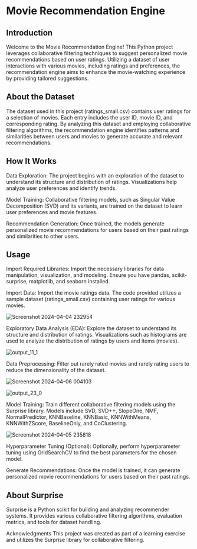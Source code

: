 # Movie Recommendation Engine

## Introduction

Welcome to the Movie Recommendation Engine! This Python project leverages collaborative filtering techniques to suggest personalized movie recommendations based on user ratings. Utilizing a dataset of user interactions with various movies, including ratings and preferences, the recommendation engine aims to enhance the movie-watching experience by providing tailored suggestions.

## About the Dataset

The dataset used in this project (ratings_small.csv) contains user ratings for a selection of movies. Each entry includes the user ID, movie ID, and corresponding rating. By analyzing this dataset and employing collaborative filtering algorithms, the recommendation engine identifies patterns and similarities between users and movies to generate accurate and relevant recommendations.

## How It Works

Data Exploration: The project begins with an exploration of the dataset to understand its structure and distribution of ratings. Visualizations help analyze user preferences and identify trends.

Model Training: Collaborative filtering models, such as Singular Value Decomposition (SVD) and its variants, are trained on the dataset to learn user preferences and movie features.

Recommendation Generation: Once trained, the models generate personalized movie recommendations for users based on their past ratings and similarities to other users.

## Usage

Import Required Libraries: Import the necessary libraries for data manipulation, visualization, and modeling. Ensure you have pandas, scikit-surprise, matplotlib, and seaborn installed.

Import Data: Import the movie ratings data. The code provided utilizes a sample dataset (ratings_small.csv) containing user ratings for various movies.

![Screenshot 2024-04-04 232954](https://github.com/vaishsinghds/Movies-recommendation-engine/assets/161769968/529538be-0318-40b4-9a33-02f1649eae4a)


Exploratory Data Analysis (EDA): Explore the dataset to understand its structure and distribution of ratings. Visualizations such as histograms are used to analyze the distribution of ratings by users and items (movies).

![output_11_1](https://github.com/vaishsinghds/Movies-recommendation-engine/assets/161769968/e1afbf87-f76b-4bbe-934f-641398dc0637)


Data Preprocessing: Filter out rarely rated movies and rarely rating users to reduce the dimensionality of the dataset.

![Screenshot 2024-04-06 004103](https://github.com/vaishsinghds/Movies-recommendation-engine/assets/161769968/b5d29214-df26-435d-b449-863146a6fdf8)

![output_23_0](https://github.com/vaishsinghds/Movies-recommendation-engine/assets/161769968/4c435d25-89c7-4614-96a4-4b70f3167ef7)



Model Training: Train different collaborative filtering models using the Surprise library. Models include SVD, SVD++, SlopeOne, NMF, NormalPredictor, KNNBaseline, KNNBasic, KNNWithMeans, KNNWithZScore, BaselineOnly, and CoClustering.

![Screenshot 2024-04-05 235818](https://github.com/vaishsinghds/Movies-recommendation-engine/assets/161769968/8455f2b8-1da1-486d-aac7-4f24bea61c7f)


Hyperparameter Tuning (Optional): Optionally, perform hyperparameter tuning using GridSearchCV to find the best parameters for the chosen model.

Generate Recommendations: Once the model is trained, it can generate personalized movie recommendations for users based on their past ratings.

## About Surprise

Surprise is a Python scikit for building and analyzing recommender systems. It provides various collaborative filtering algorithms, evaluation metrics, and tools for dataset handling.

Acknowledgments
This project was created as part of a learning exercise and utilizes the Surprise library for collaborative filtering.
